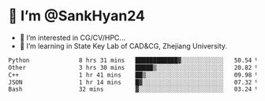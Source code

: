 # 👋 I’m @SankHyan24

- 👀 I’m interested in CG/CV/HPC...
- 🌱 I’m learning in State Key Lab of CAD&CG, Zhejiang University.

<!---
SankHyan24/SankHyan24 is a ✨ special ✨ repository because its `README.md` (this file) appears on your GitHub profile.
You can click the Preview link to take a look at your changes.
--->
<!--START_SECTION:waka-->

```txt
Python              8 hrs 31 mins   ████████████▓░░░░░░░░░░░░   50.54 %
Other               3 hrs 30 mins   █████▒░░░░░░░░░░░░░░░░░░░   20.82 %
C++                 1 hr 41 mins    ██▒░░░░░░░░░░░░░░░░░░░░░░   09.98 %
JSON                1 hr 14 mins    █▓░░░░░░░░░░░░░░░░░░░░░░░   07.32 %
Bash                32 mins         ▓░░░░░░░░░░░░░░░░░░░░░░░░   03.24 %
```

<!--END_SECTION:waka-->
